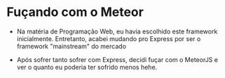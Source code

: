 # Fuçando com o Meteor

- Na matéria de Programação Web, eu havia escolhido este framework inicialmente. Entretanto, acabei mudando pro Express por ser o framework "mainstream" do mercado

- Após sofrer tanto sofrer com Express, decidi fuçar com o MeteorJS e ver o quanto eu poderia ter sofrido menos hehe.